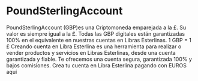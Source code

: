 # PoundSterlingAccount
PoundSterlingAccount (GBP)es una Criptomoneda emparejada a la £. Su valor es siempre igual a la £. Todas las GBP digitales están garantizadas 100% en el equivalente en nuestras cuentas en Libras Esterlinas.  1 GBP = 1 £ Creando cuenta en Libra Esterlina es una herramienta para realizar o vender productos y servicios en Libras Esterlinas, desde una cuenta garantizada y fiable. Te ofrecemos una cuenta segura, garantizada 100% y bajos comisiones. Crea tu cuenta en Libra Esterlina pagando con EUROS aquí
